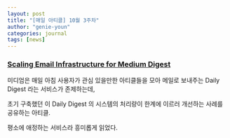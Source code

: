 ```yaml
---
layout: post
title: "[매일 아티클] 10월 3주차"
author: "genie-youn"
categories: journal
tags: [news]
---
```


### [Scaling Email Infrastructure for Medium Digest](https://medium.engineering/scaling-email-infrastructure-for-medium-digest-254223c883b8)

미디엄은 매일 아침 사용자가 관심 있을만한 아티클들을 모아 메일로 보내주는 Daily Digest 라는 서비스가 존제하는데,

초기 구축했던 이 Daily Digest 의 시스템의 처리량이 한계에 이르러 개선하는 사례를 공유하는 아티클.

평소에 애정하는 서비스라 흥미롭게 읽었다.
